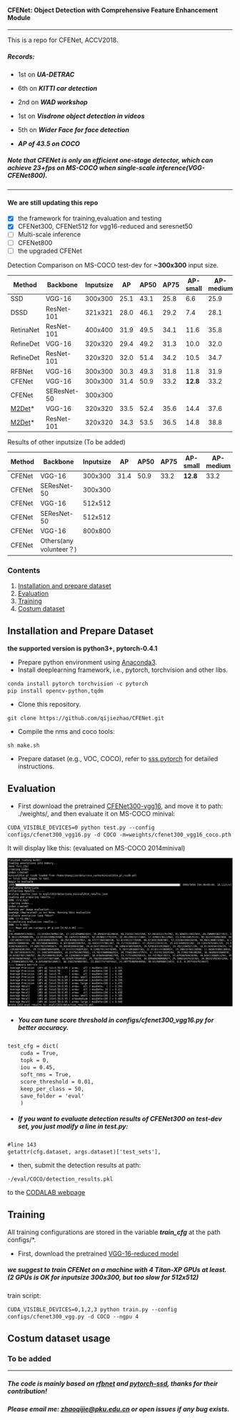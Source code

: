 #### CFENet: Object Detection with Comprehensive Feature Enhancement Module

--------

This is a repo for CFENet, ACCV2018.

##### Records:

- 1st on ***UA-DETRAC***

- 6th on ***KITTI car detection***

- 2nd on ***WAD workshop***

- 1st on ***Visdrone object detection in videos***

- 5th on ***Wider Face for face detection***
- ***AP of 43.5 on COCO***

##### Note that CFENet is only an efficient one-stage detector, which can achieve 23+fps on MS-COCO when single-scale inference(VGG-CFENet800).

--------

#### We are still updating this repo 
- [x] the framework for training,evaluation and testing
- [x] CFENet300, CFENet512 for vgg16-reduced and seresnet50
- [ ] Multi-scale inference
- [ ] CFENet800
- [ ] the upgraded CFENet

Detection Comparison on MS-COCO test-dev for **~300x300** input size.

Method | Backbone | Inputsize | AP | AP50 | AP75 |AP-small|AP-medium|AP-large
---|---|---|---|---|---|---|---|---
SSD|VGG-16|300x300|25.1|43.1|25.8|6.6|25.9|41.4
DSSD | ResNet-101|321x321|28.0|46.1|29.2|7.4|28.1|47.6
RetinaNet | ResNet-101|400x400|31.9|49.5|34.1|11.6|35.8|49.5
RefineDet | VGG-16| 320x320|29.4|49.2|31.3|10.0|32.0|44.4
RefineDet | ResNet-101|320x320|32.0|51.4|34.2|10.5|34.7|50.4
RFBNet| VGG-16|300x300|30.3|49.3|31.8|11.8|31.9|45.9
CFENet | VGG-16|300x300|31.4|50.9|33.2|**12.8**|33.2|46.7
CFENet | SEResNet-50|300x300
[M2Det](https://github.com/qijiezhao/M2Det)* | VGG-16| 320x320|33.5|52.4|35.6|14.4|37.6|47.6
[M2Det](https://github.com/qijiezhao/M2Det)* | ResNet-101| 320x320|34.3|53.5|36.5|14.8|38.8|47.9



Results of other inputsize (To be added)

Method | Backbone | Inputsize | AP | AP50 | AP75 |AP-small|AP-medium|AP-large
---|---|---|---|---|---|---|---|---
CFENet | VGG-16|300x300|31.4|50.9|33.2|**12.8**|33.2|46.7
CFENet | SEResNet-50|300x300|
CFENet | VGG-16 |512x512|
CFENet |SEResNet-50| 512x512|
CFENet | VGG-16 |800x800|
CFENet | Others(any volunteer？)|


### Contents
1. [Installation and prepare dataset](#installation)
2. [Evaluation](#evaluation)
3. [Training](#training)
4. [Costum dataset](#costum)


## Installation and Prepare Dataset
**the supported version is python3+, pytorch-0.4.1**
- Prepare python environment using [Anaconda3](https://www.anaconda.com/download/).
- Install deeplearning framework, i.e., pytorch, torchvision and other libs.

```Shell
conda install pytorch torchvision -c pytorch
pip install opencv-python,tqdm
```
- Clone this repository.
```Shell
git clone https://github.com/qijiezhao/CFENet.git
```
- Compile the nms and coco tools:

```Shell
sh make.sh
```

- Prepare dataset (e.g., VOC, COCO), refer to [sss.pytorch](https://github.com/amdegroot/ssd.pytorch) for detailed instructions.

## Evaluation 
- First download the pretrained [CFENet300-vgg16](https://pan.baidu.com/s/1CxIAbZox-FvcClrKEgO1lA), and move it to path: ./weights/, and then evaluate it on MS-COCO minival:
```Shell
CUDA_VISIBLE_DEVICES=0 python test.py --config configs/cfenet300_vgg16.py -d COCO -m=weights/cfenet300_vgg16_coco.pth
```
It will display like this: (evaluated on MS-COCO 2014minival)

![image](imgs/cfenet300_vgg.png)

- ##### You can tune score threshold in configs/cfenet300_vgg16.py for better accuracy.
```Shell
test_cfg = dict(
    cuda = True,
    topk = 0,
    iou = 0.45,
    soft_nms = True,
    score_threshold = 0.01,
    keep_per_class = 50,
    save_folder = 'eval'
    )

```
- ##### If you want to evaluate detection results of CFENet300 on test-dev set, you just modify a line in test.py:
```Shell
#line 143
getattr(cfg.dataset, args.dataset)['test_sets'],

```
- then, submit the detection results at path:
```Shell
·/eval/COCO/detection_results.pkl
```
to the [CODALAB webpage](https://competitions.codalab.org/competitions/5181#participate)

## Training

All training configurations are stored in the variable ***train_cfg*** at the path configs/*.
- First, download the pretrained [VGG-16-reduced model](https://pan.baidu.com/s/1PqzTrfilA-V4Bjb7yRA1Cg)
##### we suggest to train CFENet on a machine with 4 Titan-XP GPUs at least. (2 GPUs is OK for inputsize 300x300, but too slow for 512x512)

train script:

```Shell
CUDA_VISIBLE_DEVICES=0,1,2,3 python train.py --config configs/cfenet300_vgg.py -d COCO --ngpu 4
```

## Costum dataset usage
### To be added


-----

##### The code is mainly based on [rfbnet](https://github.com/ruinmessi/RFBNet) and [pytorch-ssd](https://github.com/qijiezhao/pytorch-ssd), thanks for their contribution!

##### Please email me: zhaoqijie@pku.edu.cn or open issues if any bug exists.
